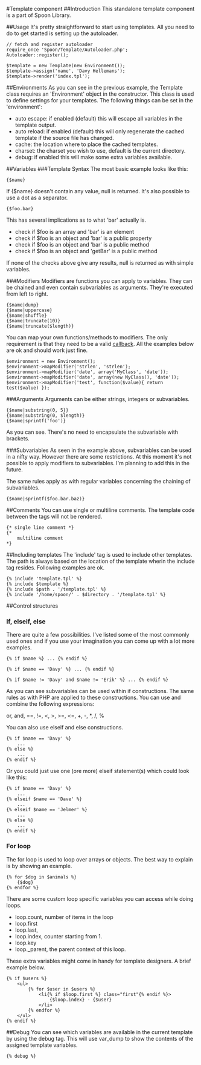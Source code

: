 #Template component
##Introduction
This standalone template component is a part of Spoon Library.

##Usage
It's pretty straightforward to start using templates. All you need to do to get started is setting
up the autoloader.

	// fetch and register autoloader
	require_once 'Spoon/Template/Autoloader.php';
	Autoloader::register();
	
	$template = new Template(new Environment());
	$template->assign('name', 'Davy Hellemans');
	$template->render('index.tpl');

##Environments
As you can see in the previous example, the Template class requires an 'Environment' object
in the constructor. This class is used to define settings for your templates. The following
things can be set in the 'environment':

* auto escape: if enabled (default) this will escape all variables in the template output.
* auto reload: if enabled (default) this will only regenerate the cached template if the source file has changed.
* cache: the location where to place the cached templates.
* charset: the charset you wish to use, default is the current directory.
* debug: if enabled this will make some extra variables available.

##Variables
###Template Syntax
The most basic example looks like this:

	{$name}

If {$name} doesn't contain any value, null is returned. It's also possible to use a dot as a separator.

	{$foo.bar}

This has several implications as to what 'bar' actually is.

* check if $foo is an array and 'bar' is an element
* check if $foo is an object and 'bar' is a public property
* check if $foo is an object and 'bar' is a public method
* check if $foo is an object and 'getBar' is a public method

If none of the checks above give any results, null is returned as with simple variables.

###Modifiers
Modifiers are functions you can apply to variables. They can be chained and even contain
subvariables as arguments. They're executed from left to right.

	{$name|dump}
	{$name|uppercase}
	{$name|shuffle}
	{$name|truncate(10)}
	{$name|truncate($length)}

You can map your own functions/methods to modifiers. The only requirement is that they
need to be a valid <a href="http://www.php.net/callback">callback</a>. All the examples
below are ok and should work just fine.

	$environment = new Environment();
	$environment->mapModifier('strlen', 'strlen');
	$environment->mapModifier('date', array('MyClass', 'date'));
	$environment->mapModifier('date', array(new MyClass(), 'date'));
	$environment->mapModifier('test', function($value){ return test($value) });

###Arguments
Arguments can be either strings, integers or subvariables.

	{$name|substring(0, 5}}
	{$name|substring(0, $length)}
	{$name|sprintf('foo')}

As you can see. There's no need to encapsulate the subvariable with brackets.

###Subvariables
As seen in the example above, subvariables can be used in a nifty way. However there are some
restrictions. At this moment it's not possible to apply modifiers to subvariables. I'm planning
to add this in the future.

The same rules apply as with regular variables concerning the chaining of subvariables.

	{$name|sprintf($foo.bar.baz)}

##Comments
You can use single or multiline comments. The template code between the tags will not be rendered.

	{* single line comment *}
	{*
		multiline comment
	*}

##Including templates
The 'include' tag is used to include other templates. The path is always based on the
location of the template wherin the include tag resides. Following examples are ok.

	{% include 'template.tpl' %}
	{% include $template %}
	{% include $path . '/template.tpl' %}
	{% include '/home/spoon/' . $directory . '/template.tpl' %}

##Control structures
### If, elseif, else
There are quite a few possibilities. I've listed some of the most commonly used ones and if you
use your imagination you can come up with a lot more examples.

	{% if $name %} ... {% endif %}
	
	{% if $name == 'Davy' %} ... {% endif %}
	
	{% if $name != 'Davy' and $name != 'Erik' %} ... {% endif %}
	
As you can see subvariables can be used within if constructions. The same rules as with PHP are
applied to these constructions. You can use and combine the following expressions:

or, and, ==, !=, <, >, >=, <=, +, -, *, /, %

You can also use elseif and else constructions.

	{% if $name == 'Davy' %}
		...
	{% else %}
		...
	{% endif %}

Or you could just use one (ore more) elseif statement(s) which could look like this:

	{% if $name == 'Davy' %}
		...
	{% elseif $name == 'Dave' %}
		...
	{% elseif $name == 'Jelmer' %}
		...
	{% else %}
		...
	{% endif %}

### For loop
The for loop is used to loop over arrays or objects. The best way to explain is by showing an
example.

	{% for $dog in $animals %}
		{$dog}
	{% endfor %}

There are some custom loop specific variables you can access while doing loops.

* loop.count, number of items in the loop
* loop.first
* loop.last,
* loop.index, counter starting from 1.
* loop.key
* loop._parent, the parent context of this loop.

These extra variables might come in handy for template designers. A brief example below.

	{% if $users %}
		<ul>
			{% for $user in $users %}
				<li{% if $loop.first %} class="first"{% endif %}>
					{$loop.index} - {$user}
				</li>
			{% endfor %}
		</ul>
	{% endif %}

##Debug
You can see which variables are available in the current template by using the debug tag.
This will use var_dump to show the contents of the assigned template variables.

	{% debug %}

